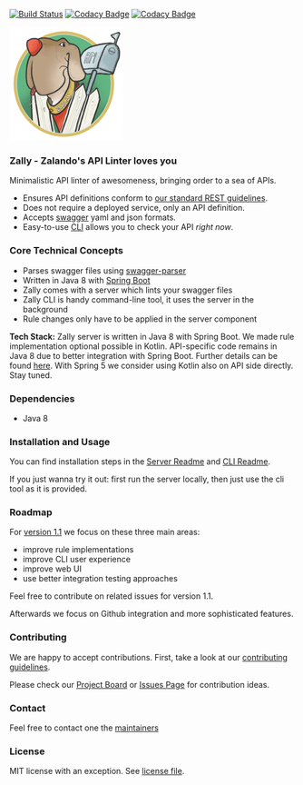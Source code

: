 [![Build Status](https://travis-ci.org/zalando-incubator/zally.svg?branch=master)](https://travis-ci.org/zalando-incubator/zally)
[![Codacy Badge](https://api.codacy.com/project/badge/Grade/05a7515011504c06b1cb35ede27ac7d4)](https://www.codacy.com/app/zally/zally?utm_source=github.com&amp;utm_medium=referral&amp;utm_content=zalando-incubator/zally&amp;utm_campaign=Badge_Grade)
[![Codacy Badge](https://api.codacy.com/project/badge/Coverage/05a7515011504c06b1cb35ede27ac7d4)](https://www.codacy.com/app/zally/zally?utm_source=github.com&utm_medium=referral&utm_content=zalando-incubator/zally&utm_campaign=Badge_Coverage)

<img src="logo.png" width="200" height="200" />

### Zally - Zalando's API Linter loves you

Minimalistic API linter of awesomeness, bringing order to a sea of APIs.

- Ensures API definitions conform to
[our standard REST guidelines](http://zalando.github.io/restful-api-guidelines/).
- Does not require a deployed service, only an API definition.
- Accepts [swagger](https://swagger.io) yaml and json formats.
- Easy-to-use [CLI](https://github.com/zalando-incubator/zally/blob/master/cli/README.md) allows you to check your API *right now*.


### Core Technical Concepts

- Parses swagger files using [swagger-parser](https://github.com/swagger-api/swagger-parser)
- Written in Java 8 with [Spring Boot](https://github.com/spring-projects/spring-boot)
- Zally comes with a server which lints your swagger files
- Zally CLI is handy command-line tool, it uses the server in the background
- Rule changes only have to be applied in the server component

**Tech Stack:** Zally server is written in Java 8 with Spring Boot. We made rule implementation
optional possible in Kotlin. API-specific code remains in Java 8 due to better integration with
Spring Boot. Further details can be found [here](https://github.com/zalando-incubator/zally/pull/65#issuecomment-269474831).
With Spring 5 we consider using Kotlin also on API side directly. Stay tuned.


### Dependencies

- Java 8


### Installation and Usage

You can find installation steps in the [Server Readme](https://github.com/zalando-incubator/zally/blob/master/server/README.md) and [CLI Readme](https://github.com/zalando-incubator/zally/blob/master/cli/README.md).

If you just wanna try it out: first run the server locally, then just use the cli tool as it is provided.


### Roadmap

For [version 1.1](https://github.com/zalando-incubator/zally/milestone/1) we focus on these three main areas:

- improve rule implementations
- improve CLI user experience
- improve web UI
- use better integration testing approaches

Feel free to contribute on related issues for version 1.1.

Afterwards we focus on Github integration and more sophisticated features.


### Contributing

We are happy to accept contributions. First, take a look at our [contributing guidelines](https://github.com/zalando-incubator/zally/blob/master/CONTRIBUTING.md).

Please check our [Project Board](https://github.com/zalando-incubator/zally/projects/1) or [Issues Page](https://github.com/zalando-incubator/zally/issues) for contribution ideas.


### Contact

Feel free to contact one the [maintainers](https://github.com/zalando-incubator/zally/blob/master/MAINTAINERS)


### License

MIT license with an exception. See [license file](https://github.com/zalando-incubator/zally/blob/master/LICENSE).
